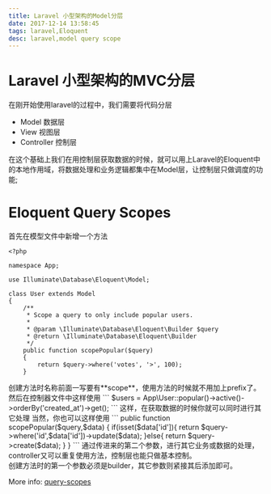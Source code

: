 ```yaml
---
title: Laravel 小型架构的Model分层
date: 2017-12-14 13:58:45
tags: laravel,Eloquent
desc: laravel,model query scope
---
```


# Laravel 小型架构的MVC分层
在刚开始使用laravel的过程中，我们需要将代码分层
 - Model 数据层
 - View 视图层
 - Controller 控制层
<!-- more -->
在这个基础上我们在用控制层获取数据的时候，就可以用上Laravel的Eloquent中的本地作用域，将数据处理和业务逻辑都集中在Model层，让控制层只做调度的功能;

# Eloquent Query Scopes
首先在模型文件中新增一个方法
```
<?php

namespace App;

use Illuminate\Database\Eloquent\Model;

class User extends Model
{
    /**
     * Scope a query to only include popular users.
     *
     * @param \Illuminate\Database\Eloquent\Builder $query
     * @return \Illuminate\Database\Eloquent\Builder
     */
    public function scopePopular($query)
    {
        return $query->where('votes', '>', 100);
    }
```
<div class="tip">
    创建方法时名称前面一写要有**scope**，使用方法的时候就不用加上prefix了。
</div>
然后在控制器文件中这样使用
```
$users = App\User::popular()->active()->orderBy('created_at')->get();
```
这样，在获取数据的时候你就可以同时进行其它处理
当然，你也可以这样使用
```
 public function scopePopular($query,$data)
    {
        if(isset($data['id']){
            return $query->where('id',$data['id'])->update($data);
        }else{
            return $query->create($data);
        }
    }
```
通过传进来的第二个参数，进行其它业务或数据的处理，controller又可以重复使用方法，控制层也能只做基本控制。
<div class="tip">
    创建方法时的第一个参数必须是builder，其它参数则紧接其后添加即可。
</div>

More info: [query-scopes](https://laravel.com/docs/5.5/eloquent#query-scopes)